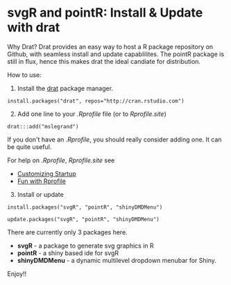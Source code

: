 # svgR and pointR: Install & Update with drat

Why Drat? Drat provides an easy way to host a R package repository on Github, with seamless install and update capablilites. 
The pointR package is still in flux, hence this makes drat the ideal candiate for distribution.

How to use:

1. Install  the [drat](http://eddelbuettel.github.io/drat/) package manager.

```
install.packages("drat", repos="http://cran.rstudio.com")
```
2.  Add one line to your *.Rprofile* file (or to *Rprofile.site*) 

```
drat:::add("mslegrand")
```
If you don't have an *.Rprofile*, you should really consider adding one. It can be quite useful. 

For help on *.Rprofile*, *Rprofile.site* see

- [Customizing Startup](http://www.statmethods.net/interface/customizing.html) 
- [Fun with Rprofile](https://www.r-bloggers.com/fun-with-rprofile-and-customizing-r-startup/)

3. Install or update 

```
install.packages("svgR", "pointR", "shinyDMDMenu")
```

```
update.packages("svgR", "pointR", "shinyDMDMenu")
```

There are currently only 3 packages here. 

- **svgR** - a package to generate svg graphics in R
- **pointR** - a shiny based ide for svgR
- **shinyDMDMenu** - a dynamic multilevel dropdown menubar for Shiny. 

Enjoy!!
